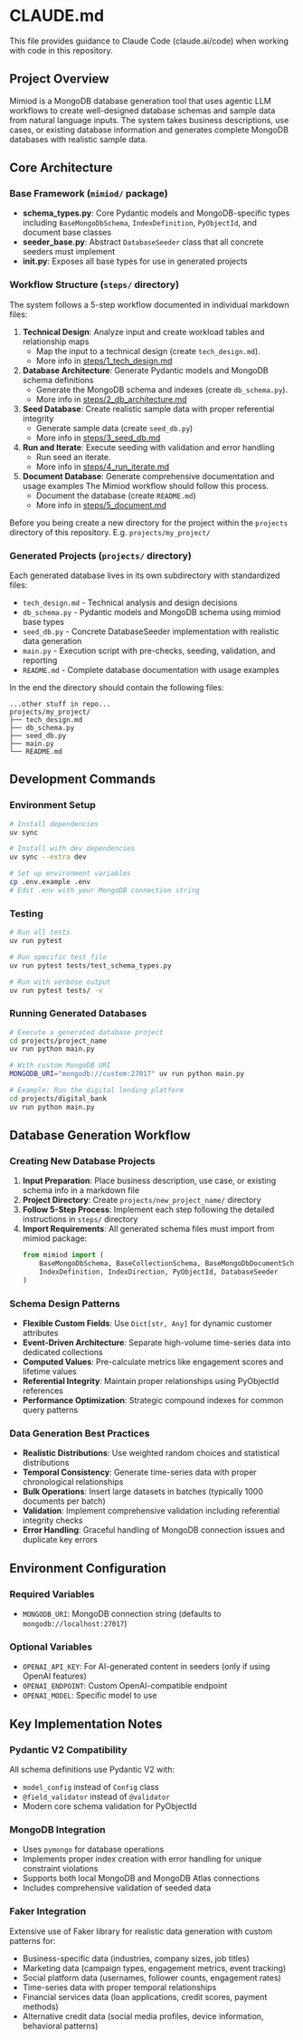 # CLAUDE.md

This file provides guidance to Claude Code (claude.ai/code) when working with code in this repository.

## Project Overview

Mimiod is a MongoDB database generation tool that uses agentic LLM workflows to create well-designed database schemas and sample data from natural language inputs. The system takes business descriptions, use cases, or existing database information and generates complete MongoDB databases with realistic sample data.

## Core Architecture

### Base Framework (`mimiod/` package)
- **schema_types.py**: Core Pydantic models and MongoDB-specific types including `BaseMongoDbSchema`, `IndexDefinition`, `PyObjectId`, and document base classes
- **seeder_base.py**: Abstract `DatabaseSeeder` class that all concrete seeders must implement
- **__init__.py**: Exposes all base types for use in generated projects

### Workflow Structure (`steps/` directory)
The system follows a 5-step workflow documented in individual markdown files:
1. **Technical Design**: Analyze input and create workload tables and relationship maps
   - Map the input to a technical design (create `tech_design.md`).
   - More info in [steps/1_tech_design.md](./steps/1_tech_design.md)
2. **Database Architecture**: Generate Pydantic models and MongoDB schema definitions  
   - Generate the MongoDB schema and indexes (create `db_schema.py`). 
   - More info in [steps/2_db_architecture.md](./steps/2_db_architecture.md)
3. **Seed Database**: Create realistic sample data with proper referential integrity
   - Generate sample data (create `seed_db.py`)
   - More info in [steps/3_seed_db.md](./steps/3_seed_db.md)
4. **Run and Iterate**: Execute seeding with validation and error handling
   - Run seed an iterate.
   - More info in [steps/4_run_iterate.md](./steps/4_run_iterate.md)
5. **Document Database**: Generate comprehensive documentation and usage examples
The Mimiod workflow should follow this process.
   - Document the database (create `README.md`)
   - More info in [steps/5_document.md](./steps/5_document.md)

Before you being create a new directory for the project within the `projects` directory of this repository. E.g. `projects/my_project/`


### Generated Projects (`projects/` directory)
Each generated database lives in its own subdirectory with standardized files:
- `tech_design.md` - Technical analysis and design decisions
- `db_schema.py` - Pydantic models and MongoDB schema using mimiod base types
- `seed_db.py` - Concrete DatabaseSeeder implementation with realistic data generation
- `main.py` - Execution script with pre-checks, seeding, validation, and reporting
- `README.md` - Complete database documentation with usage examples

In the end the directory should contain the following files:

```
...other stuff in repo...
projects/my_project/
├── tech_design.md
├── db_schema.py
├── seed_db.py
├── main.py
└── README.md
```


## Development Commands

### Environment Setup
```bash
# Install dependencies
uv sync

# Install with dev dependencies  
uv sync --extra dev

# Set up environment variables
cp .env.example .env
# Edit .env with your MongoDB connection string
```

### Testing
```bash
# Run all tests
uv run pytest

# Run specific test file
uv run pytest tests/test_schema_types.py

# Run with verbose output
uv run pytest tests/ -v
```

### Running Generated Databases
```bash
# Execute a generated database project
cd projects/project_name
uv run python main.py

# With custom MongoDB URI
MONGODB_URI="mongodb://custom:27017" uv run python main.py

# Example: Run the digital lending platform
cd projects/digital_bank
uv run python main.py
```

## Database Generation Workflow

### Creating New Database Projects
1. **Input Preparation**: Place business description, use case, or existing schema info in a markdown file
2. **Project Directory**: Create `projects/new_project_name/` directory
3. **Follow 5-Step Process**: Implement each step following the detailed instructions in `steps/` directory
4. **Import Requirements**: All generated schema files must import from mimiod package:
   ```python
   from mimiod import (
       BaseMongoDbSchema, BaseCollectionSchema, BaseMongoDbDocumentSchema,
       IndexDefinition, IndexDirection, PyObjectId, DatabaseSeeder
   )
   ```

### Schema Design Patterns
- **Flexible Custom Fields**: Use `Dict[str, Any]` for dynamic customer attributes
- **Event-Driven Architecture**: Separate high-volume time-series data into dedicated collections
- **Computed Values**: Pre-calculate metrics like engagement scores and lifetime values
- **Referential Integrity**: Maintain proper relationships using PyObjectId references
- **Performance Optimization**: Strategic compound indexes for common query patterns

### Data Generation Best Practices
- **Realistic Distributions**: Use weighted random choices and statistical distributions
- **Temporal Consistency**: Generate time-series data with proper chronological relationships  
- **Bulk Operations**: Insert large datasets in batches (typically 1000 documents per batch)
- **Validation**: Implement comprehensive validation including referential integrity checks
- **Error Handling**: Graceful handling of MongoDB connection issues and duplicate key errors

## Environment Configuration

### Required Variables
- `MONGODB_URI`: MongoDB connection string (defaults to `mongodb://localhost:27017`)

### Optional Variables  
- `OPENAI_API_KEY`: For AI-generated content in seeders (only if using OpenAI features)
- `OPENAI_ENDPOINT`: Custom OpenAI-compatible endpoint
- `OPENAI_MODEL`: Specific model to use

## Key Implementation Notes

### Pydantic V2 Compatibility
All schema definitions use Pydantic V2 with:
- `model_config` instead of `Config` class
- `@field_validator` instead of `@validator`
- Modern core schema validation for PyObjectId

### MongoDB Integration
- Uses `pymongo` for database operations
- Implements proper index creation with error handling for unique constraint violations
- Supports both local MongoDB and MongoDB Atlas connections
- Includes comprehensive validation of seeded data

### Faker Integration
Extensive use of Faker library for realistic data generation with custom patterns for:
- Business-specific data (industries, company sizes, job titles)
- Marketing data (campaign types, engagement metrics, event tracking)
- Social platform data (usernames, follower counts, engagement rates)
- Time-series data with proper temporal relationships
- Financial services data (loan applications, credit scores, payment methods)
- Alternative credit data (social media profiles, device information, behavioral patterns)
